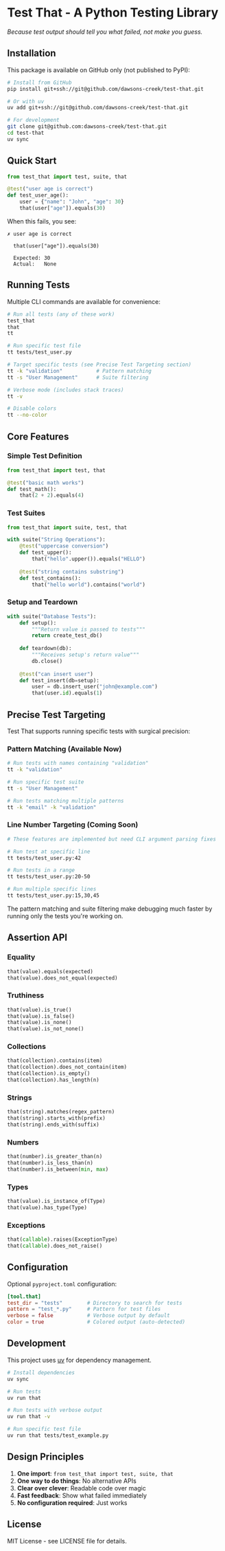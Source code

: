 # Test That - A Python Testing Library

*Because test output should tell you what failed, not make you guess.*

## Installation

This package is available on GitHub only (not published to PyPI):

```bash
# Install from GitHub
pip install git+ssh://git@github.com/dawsons-creek/test-that.git

# Or with uv
uv add git+ssh://git@github.com/dawsons-creek/test-that.git

# For development
git clone git@github.com:dawsons-creek/test-that.git
cd test-that
uv sync
```

## Quick Start

```python
from test_that import test, suite, that

@test("user age is correct")
def test_user_age():
    user = {"name": "John", "age": 30}
    that(user["age"]).equals(30)
```

When this fails, you see:
```
✗ user age is correct

  that(user["age"]).equals(30)
  
  Expected: 30
  Actual:   None
```

## Running Tests

Multiple CLI commands are available for convenience:

```bash
# Run all tests (any of these work)
test_that
that  
tt

# Run specific test file
tt tests/test_user.py

# Target specific tests (see Precise Test Targeting section)
tt -k "validation"           # Pattern matching
tt -s "User Management"      # Suite filtering

# Verbose mode (includes stack traces)
tt -v

# Disable colors
tt --no-color
```

## Core Features

### Simple Test Definition

```python
from test_that import test, that

@test("basic math works")
def test_math():
    that(2 + 2).equals(4)
```

### Test Suites

```python
from test_that import suite, test, that

with suite("String Operations"):
    @test("uppercase conversion")
    def test_upper():
        that("hello".upper()).equals("HELLO")
    
    @test("string contains substring")
    def test_contains():
        that("hello world").contains("world")
```

### Setup and Teardown

```python
with suite("Database Tests"):
    def setup():
        """Return value is passed to tests"""
        return create_test_db()
    
    def teardown(db):
        """Receives setup's return value"""
        db.close()
    
    @test("can insert user")
    def test_insert(db=setup):
        user = db.insert_user("john@example.com")
        that(user.id).equals(1)
```

## Precise Test Targeting

Test That supports running specific tests with surgical precision:

### Pattern Matching (Available Now)
```bash
# Run tests with names containing "validation"
tt -k "validation"

# Run specific test suite
tt -s "User Management"

# Run tests matching multiple patterns
tt -k "email" -k "validation"
```

### Line Number Targeting (Coming Soon)
```bash
# These features are implemented but need CLI argument parsing fixes

# Run test at specific line
tt tests/test_user.py:42

# Run tests in a range 
tt tests/test_user.py:20-50

# Run multiple specific lines
tt tests/test_user.py:15,30,45
```

The pattern matching and suite filtering make debugging much faster by running only the tests you're working on.

## Assertion API

### Equality
```python
that(value).equals(expected)
that(value).does_not_equal(expected)
```

### Truthiness
```python
that(value).is_true()
that(value).is_false()
that(value).is_none()
that(value).is_not_none()
```

### Collections
```python
that(collection).contains(item)
that(collection).does_not_contain(item)
that(collection).is_empty()
that(collection).has_length(n)
```

### Strings
```python
that(string).matches(regex_pattern)
that(string).starts_with(prefix)
that(string).ends_with(suffix)
```

### Numbers
```python
that(number).is_greater_than(n)
that(number).is_less_than(n)
that(number).is_between(min, max)
```

### Types
```python
that(value).is_instance_of(Type)
that(value).has_type(Type)
```

### Exceptions
```python
that(callable).raises(ExceptionType)
that(callable).does_not_raise()
```

## Configuration

Optional `pyproject.toml` configuration:

```toml
[tool.that]
test_dir = "tests"        # Directory to search for tests
pattern = "test_*.py"     # Pattern for test files
verbose = false           # Verbose output by default
color = true              # Colored output (auto-detected)
```

## Development

This project uses [uv](https://github.com/astral-sh/uv) for dependency management.

```bash
# Install dependencies
uv sync

# Run tests
uv run that

# Run tests with verbose output
uv run that -v

# Run specific test file
uv run that tests/test_example.py
```

## Design Principles

1. **One import**: `from test_that import test, suite, that`
2. **One way to do things**: No alternative APIs
3. **Clear over clever**: Readable code over magic
4. **Fast feedback**: Show what failed immediately
5. **No configuration required**: Just works

## License

MIT License - see LICENSE file for details.
